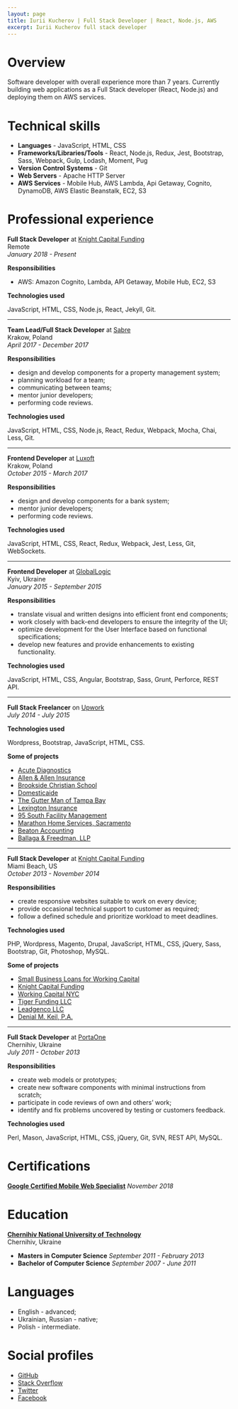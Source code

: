 ```yaml
---
layout: page
title: Iurii Kucherov | Full Stack Developer | React, Node.js, AWS
excerpt: Iurii Kucherov full stack developer
---
```


# Overview

<p>
Software developer with overall experience more than 7 years. Currently building web applications as a Full Stack developer (React, Node.js) and deploying them on AWS services.
</p>

# Technical skills

- **Languages** - JavaScript, HTML, CSS
- **Frameworks/Libraries/Tools** - React, Node.js, Redux, Jest, Bootstrap, Sass, Webpack, Gulp, Lodash, Moment, Pug
- **Version Control Systems** - Git
- **Web Servers** - Apache HTTP Server
- **AWS Services** - Mobile Hub, AWS Lambda, Api Getaway, Cognito, DynamoDB, AWS Elastic Beanstalk, EC2, S3

# Professional experience

<p>
  <strong>Full Stack Developer</strong> at
  <a href="https://www.knightcapitalfunding.com/" target="_blank" rel="noreferrer">Knight Capital Funding</a>
  <br /> Remote
  <br />
  <em>January 2018 - Present</em>
</p>

<div class="collapsible-section">
  <p>
    <strong>Responsibilities</strong>
  </p>

  <ul>
    <li>AWS: Amazon Cognito, Lambda, API Getaway, Mobile Hub, EC2, S3</li>
  </ul>

  <p>
    <strong>Technologies used</strong>
  </p>

  <p>JavaScript, HTML, CSS, Node.js, React, Jekyll, Git.</p>
</div>

<hr />

<p>
  <strong>Team Lead/Full Stack Developer</strong> at
  <a href="https://www.sabre.com/" target="_blank" rel="noreferrer">Sabre</a>
  <br /> Krakow, Poland
  <br />
  <em>April 2017 - December 2017</em>
</p>

<div class="collapsible-section">
  <p>
    <strong>Responsibilities</strong>
  </p>

  <ul>
    <li>design and develop components for a property management system;</li>
    <li>planning workload for a team;</li>
    <li>communicating between teams;</li>
    <li>mentor junior developers;</li>
    <li>performing code reviews.</li>
  </ul>

  <p>
    <strong>Technologies used</strong>
  </p>

  <p>JavaScript, HTML, CSS, Node.js, React, Redux, Webpack, Mocha, Chai, Less, Git.</p>
</div>

<hr />

<p>
  <strong>Frontend Developer</strong> at
  <a href="http://www.luxoft.com/" target="_blank" rel="noreferrer">Luxoft</a>
  <br /> Krakow, Poland
  <br />
  <em>October 2015 - March 2017</em>
</p>

<div class="collapsible-section">
  <p>
    <strong>Responsibilities</strong>
  </p>

  <ul>
    <li>design and develop components for a bank system;</li>
    <li>mentor junior developers;</li>
    <li>performing code reviews.</li>
  </ul>

  <p>
    <strong>Technologies used</strong>
  </p>

  <p>JavaScript, HTML, CSS, React, Redux, Webpack, Jest, Less, Git, WebSockets.</p>
</div>

<hr />

<p>
  <strong>Frontend Developer</strong> at
  <a href="http://www.globallogic.com/" target="_blank" rel="noreferrer">GlobalLogic</a>
  <br /> Kyiv, Ukraine
  <br />
  <em>January 2015 - September 2015</em>
</p>

<div class="collapsible-section">
  <p>
    <strong>Responsibilities</strong>
  </p>

  <ul>
    <li>translate visual and written designs into efficient front end components;</li>
    <li>work closely with back-end developers to ensure the integrity of the UI;</li>
    <li>optimize development for the User Interface based on functional specifications;</li>
    <li>develop new features and provide enhancements to existing functionality.</li>
  </ul>

  <p>
    <strong>Technologies used</strong>
  </p>

  <p>JavaScript, HTML, CSS, Angular, Bootstrap, Sass, Grunt, Perforce, REST API.</p>
</div>

<hr />

<p>
  <strong>Full Stack Freelancer</strong> on
  <a href="https://www.upwork.com/users/~01c8013e8487023dcf" target="_blank" rel="noreferrer">Upwork</a>
  <br />
  <em>July 2014 - July 2015</em>
</p>

<div class="collapsible-section">
  <p>
    <strong>Technologies used</strong>
  </p>

  <p>Wordpress, Bootstrap, JavaScript, HTML, CSS.</p>

  <p>
    <strong>Some of projects</strong>
  </p>

  <ul>
    <li>
      <a href="http://acutediagnostics.com/" target="_blank" rel="noreferrer">Acute Diagnostics</a>
    </li>
    <li>
      <a href="http://allen-allen.com" target="_blank" rel="noreferrer">Allen &amp; Allen Insurance</a>
    </li>
    <li>
      <a href="http://brooksidechristian.com/" target="_blank" rel="noreferrer">Brookside Christian School</a>
    </li>
    <li>
      <a href="http://domesticaide.com/" target="_blank" rel="noreferrer">Domesticaide</a>
    </li>
    <li>
      <a href="http://gutter-man.com/" target="_blank" rel="noreferrer">The Gutter Man of Tampa Bay</a>
    </li>
    <li>
      <a href="http://pia-ins.com/" target="_blank" rel="noreferrer">Lexington Insurance</a>
    </li>
    <li>
      <a href="http://95southinc.com/" target="_blank" rel="noreferrer">95 South Facility Management</a>
    </li>
    <li>
      <a href="http://gomarathon.net/" target="_blank" rel="noreferrer">Marathon Home Services, Sacramento</a>
    </li>
    <li>
      <a href="http://beatonaccounting.com/" target="_blank" rel="noreferrer">Beaton Accounting</a>
    </li>
    <li>
      <a href="http://ballagafreedman.com/" target="_blank" rel="noreferrer">Ballaga &amp; Freedman, LLP</a>
    </li>
  </ul>
</div>

<hr />

<p>
  <strong>Full Stack Developer</strong> at
  <a href="https://www.knightcapitalfunding.com/" target="_blank" rel="noreferrer">Knight Capital Funding</a>
  <br /> Miami Beach, US
  <br />
  <em>October 2013 - November 2014</em>
</p>

<div class="collapsible-section">
  <p>
    <strong>Responsibilities</strong>
  </p>

  <ul>
    <li>create responsive websites suitable to work on every device;</li>
    <li>provide occasional technical support to customer as required;</li>
    <li>follow a defined schedule and prioritize workload to meet deadlines.</li>
  </ul>

  <p>
    <strong>Technologies used</strong>
  </p>

  <p>PHP, Wordpress, Magento, Drupal, JavaScript, HTML, CSS, jQuery, Sass, Bootstrap, Git, Photoshop, MySQL.</p>

  <p>
    <strong>Some of projects</strong>
  </p>

  <ul>
    <li>
      <a href="http://www.ebusinessfunding.net/" target="_blank" rel="noreferrer">Small Business Loans for Working Capital</a>
    </li>
    <li>
      <a href="http://www.knightcapitalfunding.com/" target="_blank" rel="noreferrer">Knight Capital Funding</a>
    </li>
    <li>
      <a href="http://workingcapital.nyc/" target="_blank" rel="noreferrer">Working Capital NYC</a>
    </li>
    <li>
      <a href="http://tigerfundingllc.com/" target="_blank" rel="noreferrer">Tiger Funding LLC</a>
    </li>
    <li>
      <a href="http://leadgencollc.com/" target="_blank" rel="noreferrer">Leadgenco LLC</a>
    </li>
    <li>
      <a href="http://keillaw.com/" target="_blank" rel="noreferrer">Denial M. Keil, P.A.</a>
    </li>
  </ul>
</div>

<hr />

<p>
  <strong>Full Stack Developer</strong> at
  <a href="https://portaone.com/" target="_blank" rel="noreferrer">PortaOne</a>
  <br /> Chernihiv, Ukraine
  <br />
  <em>July 2011 - October 2013</em>
</p>

<div class="collapsible-section">
  <p>
    <strong>Responsibilities</strong>
  </p>

  <ul>
    <li>create web models or prototypes;</li>
    <li>create new software components with minimal instructions from scratch;</li>
    <li>participate in code reviews of own and others’ work;</li>
    <li>identify and fix problems uncovered by testing or customers feedback.</li>
  </ul>

  <p>
    <strong>Technologies used</strong>
  </p>

  <p>Perl, Mason, JavaScript, HTML, CSS, jQuery, Git, SVN, REST API, MySQL.</p>
</div>

# Certifications

**<a href="https://www.credential.net/x3w2r6af" target="_blank" rel="noreferrer">Google Certified Mobile Web Specialist</a>** _November 2018_

# Education

**<a href="http://en.stu.cn.ua/" target="_blank" rel="noreferrer">Chernihiv National University of Technology</a>**<br/>
Chernihiv, Ukraine

- **Masters in Computer Science** _September 2011 - February 2013_
- **Bachelor of Computer Science** _September 2007 - June 2011_

# Languages

- English - advanced;
- Ukrainian, Russian - native;
- Polish - intermediate.

# Social profiles

- <a href="https://github.com/yuyokk" target="_blank" rel="noreferrer">GitHub</a>
- <a href="http://stackoverflow.com/users/1022726/" target="_blank" rel="noreferrer">Stack Overflow</a>
- <a href="https://twitter.com/yuyokk" target="_blank" rel="noreferrer">Twitter</a>
- <a href="https://www.facebook.com/ikucherov" target="_blank" rel="noreferrer">Facebook</a>

<script>
  var Expander = (function () {
    var initiallyExpanded = false;
    var nodes = document.getElementsByClassName('collapsible-section');

    function drawNodes(nodes) {
      Array.prototype.forEach.call(nodes, function (node) {
        if (!initiallyExpanded) {
          node.dataset.expanded = 'off';
          redrawNode(node);
        } else {
          node.dataset.expanded = 'on';
          redrawNode(node);
        }
      });
    }

    function renderButton(node, isExpanded) {
      const previous = node.previousSibling;
      const isBtnMounted = previous.tagName === 'BUTTON';
      let button;

      if (isBtnMounted) {
        button = previous;
      } else {
        button = document.createElement('button');
      }

      button.innerHTML = isExpanded ? 'Hide details -' : 'Show details +';

      button.onclick = function () {
        node.dataset.expanded = isExpanded ? 'off' : 'on';
        redrawNode(node);
      };

      if (!isBtnMounted) {
        node.parentNode.insertBefore(button, node);
      }
    }

    function redrawNode(node) {
      if (node.dataset.expanded === 'on') {
        renderButton(node, true);
        removeClass(node, 'hidden');
      } else {
        renderButton(node, false);
        addClass(node, 'hidden');
      }
    }

    function addClass(node, className) {
      node.classList.add(className);
    }

    function removeClass(node, className) {
      node.classList.remove(className);
    }

    return {
      init: function () {
        drawNodes(nodes)
      }
    }
  })();

  Expander.init();
</script>
